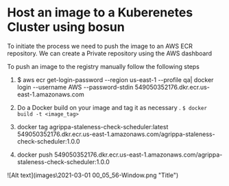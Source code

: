 # Host an image to a Kuberenetes Cluster using bosun

To initiate the process we need to push the image to an AWS ECR repository. We can create a Private repository using the AWS dashboard 

To push an image to the registry manually follow the following steps 

1. $ aws ecr get-login-password --region us-east-1 --profile qa| docker login --username AWS --password-stdin 549050352176.dkr.ecr.us-east-1.amazonaws.com

2. Do a Docker build on your image and tag it as necessary . 
 ``` $ docker build -t <image_tag> ```

3. docker tag agrippa-staleness-check-scheduler:latest 549050352176.dkr.ecr.us-east-1.amazonaws.com/agrippa-staleness-check-scheduler:1.0.0

4.  docker push 549050352176.dkr.ecr.us-east-1.amazonaws.com/agrippa-staleness-check-scheduler:1.0.0

![Alt text](images\2021-03-01 00_05_56-Window.png "Title")



